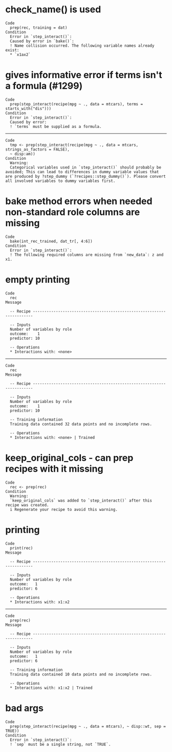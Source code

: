 # check_name() is used

    Code
      prep(rec, training = dat)
    Condition
      Error in `step_interact()`:
      Caused by error in `bake()`:
      ! Name collision occurred. The following variable names already exist:
      * `x1ax2`

# gives informative error if terms isn't a formula (#1299)

    Code
      prep(step_interact(recipe(mpg ~ ., data = mtcars), terms = starts_with("dis")))
    Condition
      Error in `step_interact()`:
      Caused by error:
      ! `terms` must be supplied as a formula.

---

    Code
      tmp <- prep(step_interact(recipe(mpg ~ ., data = mtcars, strings_as_factors = FALSE),
      ~ disp:am))
    Condition
      Warning:
      Categorical variables used in `step_interact()` should probably be avoided; This can lead to differences in dummy variable values that are produced by ?step_dummy (`?recipes::step_dummy()`). Please convert all involved variables to dummy variables first.

# bake method errors when needed non-standard role columns are missing

    Code
      bake(int_rec_trained, dat_tr[, 4:6])
    Condition
      Error in `step_interact()`:
      ! The following required columns are missing from `new_data`: z and x1.

# empty printing

    Code
      rec
    Message
      
      -- Recipe ----------------------------------------------------------------------
      
      -- Inputs 
      Number of variables by role
      outcome:    1
      predictor: 10
      
      -- Operations 
      * Interactions with: <none>

---

    Code
      rec
    Message
      
      -- Recipe ----------------------------------------------------------------------
      
      -- Inputs 
      Number of variables by role
      outcome:    1
      predictor: 10
      
      -- Training information 
      Training data contained 32 data points and no incomplete rows.
      
      -- Operations 
      * Interactions with: <none> | Trained

# keep_original_cols - can prep recipes with it missing

    Code
      rec <- prep(rec)
    Condition
      Warning:
      `keep_original_cols` was added to `step_interact()` after this recipe was created.
      i Regenerate your recipe to avoid this warning.

# printing

    Code
      print(rec)
    Message
      
      -- Recipe ----------------------------------------------------------------------
      
      -- Inputs 
      Number of variables by role
      outcome:   1
      predictor: 6
      
      -- Operations 
      * Interactions with: x1:x2

---

    Code
      prep(rec)
    Message
      
      -- Recipe ----------------------------------------------------------------------
      
      -- Inputs 
      Number of variables by role
      outcome:   1
      predictor: 6
      
      -- Training information 
      Training data contained 10 data points and no incomplete rows.
      
      -- Operations 
      * Interactions with: x1:x2 | Trained

# bad args

    Code
      prep(step_interact(recipe(mpg ~ ., data = mtcars), ~ disp::wt, sep = TRUE))
    Condition
      Error in `step_interact()`:
      ! `sep` must be a single string, not `TRUE`.

